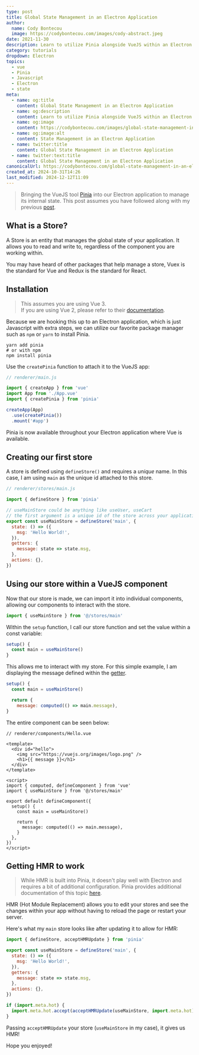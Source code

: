 ```yaml
---
type: post
title: Global State Management in an Electron Application
author:
  name: Cody Bontecou
  image: https://codybontecou.com/images/cody-abstract.jpeg
date: 2021-11-30
description: Learn to utilize Pinia alongside VueJS within an Electron app to easily manage UI state.
category: tutorials
dropdown: Electron
topics:
  - vue
  - Pinia
  - Javascript
  - Electron
  - state
meta:
  - name: og:title
    content: Global State Management in an Electron Application
  - name: og:description
    content: Learn to utilize Pinia alongside VueJS within an Electron app to easily manage UI state.
  - name: og:image
    content: https://codybontecou.com/images/global-state-management-in-an-electron-app-meta.png
  - name: og:image:alt
    content: State Management in an Electron Application
  - name: twitter:title
    content: Global State Management in an Electron Application
  - name: twitter:text:title
    content: Global State Management in an Electron Application
canonicalUrl: https://codybontecou.com/global-state-management-in-an-electron-app.html
created_at: 2024-10-31T14:26
last_modified: 2024-12-12T11:09
---
```


> Bringing the VueJS tool [Pinia](https://pinia.esm.dev/) into our Electron application to manage its internal state. This post assumes you have followed along with my previous [post](https://codybontecou.com/electron-app-with-vuejs-and-vite.html).

## What is a Store?

A Store is an entity that manages the global state of your application. It allows you to read and write to, regardless of the component you are working within.

You may have heard of other packages that help manage a store, Vuex is the standard for Vue and Redux is the standard for React.

## Installation

> This assumes you are using Vue 3. \
> If you are using Vue 2, please refer to their [documentation](https://pinia.esm.dev/getting-started.html#installation).

Because we are hooking this up to an Electron application, which is just Javascript with extra steps, we can utilize our favorite package manager such as `npm` or `yarn` to install Pinia.

```shell
yarn add pinia
# or with npm
npm install pinia
```

Use the `createPinia` function to attach it to the VueJS app:

```js
// renderer/main.js

import { createApp } from 'vue'
import App from './App.vue'
import { createPinia } from 'pinia'

createApp(App)
  .use(createPinia())
  .mount('#app')
```

Pinia is now available throughout your Electron application where Vue is available.

## Creating our first store

A store is defined using `defineStore()` and requires a _unique_ name. In this case, I am using `main` as the unique id attached to this store.

```js
// renderer/stores/main.js

import { defineStore } from 'pinia'

// useMainStore could be anything like useUser, useCart
// the first argument is a unique id of the store across your application
export const useMainStore = defineStore('main', {
  state: () => ({
    msg: 'Hello World!',
  }),
  getters: {
    message: state => state.msg,
  },
  actions: {},
})
```

## Using our store within a VueJS component

Now that our store is made, we can import it into individual components, allowing our components to interact with the store.

```js
import { useMainStore } from '@/stores/main'
```

Within the `setup` function, I call our store function and set the value within a const variable:

```js
setup() {
  const main = useMainStore()
}
```

This allows me to interact with my store. For this simple example, I am displaying the message defined within the [getter](https://pinia.esm.dev/core-concepts/getters.html).

```js
setup() {
  const main = useMainStore()

  return {
    message: computed(() => main.message),
}
```

The entire component can be seen below:

```vue
// renderer/components/Hello.vue

<template>
  <div id="hello">
    <img src="https://vuejs.org/images/logo.png" />
    <h1>{{ message }}</h1>
  </div>
</template>

<script>
import { computed, defineComponent } from 'vue'
import { useMainStore } from '@/stores/main'

export default defineComponent({
  setup() {
    const main = useMainStore()

    return {
      message: computed(() => main.message),
    }
  },
})
</script>
```

## Getting HMR to work

> While HMR is built into Pinia, it doesn't play well with Electron and requires a bit of additional configuration.
> Pinia provides additional documentation of this topic [here](https://pinia.esm.dev/cookbook/hot-module-replacement.html).

HMR (Hot Module Replacement) allows you to edit your stores and see the changes within your app without having to reload the page or restart your server.

Here's what my `main` store looks like after updating it to allow for HMR:

```js
import { defineStore, acceptHMRUpdate } from 'pinia'

export const useMainStore = defineStore('main', {
  state: () => ({
    msg: 'Hello World!',
  }),
  getters: {
    message: state => state.msg,
  },
  actions: {},
})

if (import.meta.hot) {
  import.meta.hot.accept(acceptHMRUpdate(useMainStore, import.meta.hot))
}
```

Passing `acceptHMRUpdate` your store (`useMainStore` in my case), it gives us HMR!

Hope you enjoyed!
